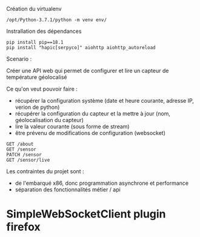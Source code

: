 Création du virtualenv

    /opt/Python-3.7.1/python -m venv env/

Instrallation des dépendances

    pip install pip==18.1
    pip install "hapic[serpyco]" aiohttp aiohttp_autoreload
    
Scenario :

Créer une API web qui permet de configurer et lire un capteur de température géolocalisé

Ce qu'on veut pouvoir faire :

- récupérer la configuration système (date et heure courante, adresse IP, verion de python)
- récupérer la configuration du capteur et la mettre à jour (nom, géolocalisation du capteur)
- lire la valeur courante (sous forme de stream)
- être prévenu de modifications de configuration (websocket) 

```
GET /about
GET /sensor
PATCH /sensor
GET /sensor/live
```

Les contraintes du projet sont :

- de l'embarqué x86, donc programmation asynchrone et performance
- séparation des fonctionnalités métier / api



# SimpleWebSocketClient plugin firefox